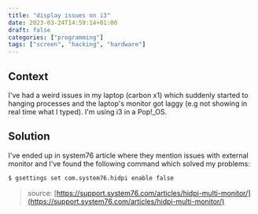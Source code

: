 ```yaml
---
title: "display issues on i3"
date: 2023-03-24T14:59:14+01:00
draft: false
categories: ["programming"]
tags: ["screen", "hacking", "hardware"]
---
```



## Context

I've had a weird issues in my laptop (carbon x1) which suddenly started to
hanging processes and the laptop's monitor got laggy (e.g not showing in real
time what I typed). I'm using i3 in a Pop!_OS.


## Solution

I've ended up in system76 article where they mention issues with external
monitor and I've found the following command which solved my problems:

```bash
$ gsettings set com.system76.hidpi enable false
```


> source: [https://support.system76.com/articles/hidpi-multi-monitor/](https://support.system76.com/articles/hidpi-multi-monitor/)

